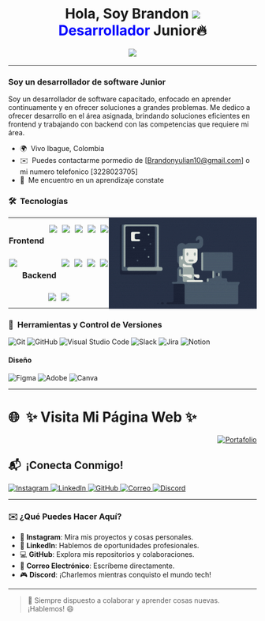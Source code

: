 <h1 align="center">
Hola, Soy Brandon <img src="https://media.giphy.com/media/hvRJCLFzcasrR4ia7z/giphy.gif" width="30"><br/>
  <span style="color:blue">Desarrollador</span> Junior🔥
</h1>

<p align="center">
  <a href="https://github.com/DenverCoder1/readme-typing-svg">
    <img src="https://readme-typing-svg.herokuapp.com?lines=Aprendiz+SENA;Front+End+Web+Developer;Backend+Web+Developer;Freelancer;Always%20learning%20new%20things&center=true&width=380&height=30">
  </a>
</p>

<hr>


<h3>Soy un desarrollador de software Junior </h3>

Soy un desarrollador de software capacitado, enfocado en aprender continuamente y en ofrecer soluciones a grandes problemas.
Me dedico a ofrecer desarrollo en el área asignada, brindando soluciones eficientes en frontend y trabajando con backend con las competencias que requiere mi área.

* 🌍  Vivo Ibague, Colombia
* ✉️  Puedes contactarme pormedio de [Brandonyulian10@gmail.com] o mi numero telefonico [3228023705]
* 🧠  Me encuentro en un aprendizaje constate

### 🛠 &nbsp;Tecnologías
<img alt="Night Coding" src="https://raw.githubusercontent.com/AVS1508/AVS1508/master/assets/Night-Coding.gif" align="right" width="300"/>
<hr>
<div align="center" style="display: flex; flex-wrap: wrap; justify-content: center; gap: 10px;">
  
  ### **Frontend**
  <img src="https://img.shields.io/badge/react-%230D8BF0.svg?style=for-the-badge&logo=react&logoColor=white" />
  <img src="https://img.shields.io/badge/javascript-yellow.svg?style=for-the-badge&logo=javascript&logoColor=white" />
  <img src="https://img.shields.io/badge/tailwindcss-%2338B2AC.svg?style=for-the-badge&logo=tailwind-css&logoColor=white" />
  <img src="https://img.shields.io/badge/bootstrap-%23563D7C.svg?style=for-the-badge&logo=bootstrap&logoColor=white" />
  <img src="https://img.shields.io/badge/html5-%23E34F26.svg?style=for-the-badge&logo=html5&logoColor=white" />
  <img src="https://img.shields.io/badge/css3-%231572B6.svg?style=for-the-badge&logo=css3&logoColor=white" />

  ### **Backend**
  <img src="https://img.shields.io/badge/sql-%2307405e.svg?style=for-the-badge&logo=sqlite&logoColor=white" />
  <img src="https://img.shields.io/badge/laravel-%23FF2D20.svg?style=for-the-badge&logo=laravel&logoColor=white" />
  <img src="https://img.shields.io/badge/node.js-%2343853D.svg?style=for-the-badge&logo=node.js&logoColor=white" />
  <img src="https://img.shields.io/badge/php-%23777BB4.svg?style=for-the-badge&logo=php&logoColor=white" />
  <img src="https://img.shields.io/badge/mysql-%234479A1.svg?style=for-the-badge&logo=mysql&logoColor=white" />
  <img src="https://img.shields.io/badge/laragon-%230E83CD.svg?style=for-the-badge&logo=laragon&logoColor=white" />

</div>


<hr>

### 🧰 &nbsp;Herramientas y Control de Versiones

<div align="left">

![Git](https://img.shields.io/badge/git-%23F05033.svg?style=for-the-badge&logo=git&logoColor=white)
![GitHub](https://img.shields.io/badge/github-%23121011.svg?style=for-the-badge&logo=github&logoColor=white)
![Visual Studio Code](https://img.shields.io/badge/Visual%20Studio%20Code-0078d7.svg?style=for-the-badge&logo=visual-studio-code&logoColor=white)
![Slack](https://img.shields.io/badge/Slack-4A154B?style=for-the-badge&logo=slack&logoColor=white)
![Jira](https://img.shields.io/badge/jira-%230A0FFF.svg?style=for-the-badge&logo=jira&logoColor=white)
![Notion](https://img.shields.io/badge/Notion-%23000000.svg?style=for-the-badge&logo=notion&logoColor=white)

#### **Diseño**
![Figma](https://img.shields.io/badge/figma-%23F24E1E.svg?style=for-the-badge&logo=figma&logoColor=white)
![Adobe](https://img.shields.io/badge/adobe-%23FF0000.svg?style=for-the-badge&logo=adobe&logoColor=white)
![Canva](https://img.shields.io/badge/Canva-%2300C4CC.svg?style=for-the-badge&logo=Canva&logoColor=white)

</div>
<hr>

<h1> 🌐 &nbsp;✨ Visita Mi Página Web ✨</h1>

<p align="right">
  <a href="https://brandonvilla10.netlify.app" target="_blank">
    <img src="https://img.shields.io/badge/Portafolio-%23007BFF.svg?style=for-the-badge&logoColor=white" alt="Portafolio" width="250" height="70">
  </a>
</p>

## 📬 &nbsp;¡Conecta Conmigo!

<p align="left">
  <a href="https://www.instagram.com/pinwisaurio" target="_blank">
    <img src="https://img.shields.io/badge/Instagram-%23E4405F.svg?style=for-the-badge&logo=Instagram&logoColor=white" alt="Instagram">
  </a>
  <a href="https://www.linkedin.com/in/brandon-villanueva-6760a51b2" target="_blank">
    <img src="https://img.shields.io/badge/LinkedIn-%230077B5.svg?style=for-the-badge&logo=LinkedIn&logoColor=white" alt="LinkedIn">
  </a>
  <a href="https://github.com/Brandonvilla10" target="_blank">
    <img src="https://img.shields.io/badge/GitHub-%23121011.svg?style=for-the-badge&logo=GitHub&logoColor=white" alt="GitHub">
  </a>
  <a href="mailto:brandonyulian10@gmail.com" target="_blank">
    <img src="https://img.shields.io/badge/Email-D14836?style=for-the-badge&logo=gmail&logoColor=white" alt="Correo">
  </a>
  <a href="https://discord.com/users/pinwisaurio" target="_blank">
    <img src="https://img.shields.io/badge/Discord-%237289DA.svg?style=for-the-badge&logo=discord&logoColor=white" alt="Discord">
  </a>
</p>

---

### ✉️ ¿Qué Puedes Hacer Aquí?

- 🌟 **Instagram**: Mira mis proyectos y cosas personales.
- 🔗 **LinkedIn**: Hablemos de oportunidades profesionales.
- 💻 **GitHub**: Explora mis repositorios y colaboraciones.
- 📧 **Correo Electrónico**: Escríbeme directamente.
- 🎮 **Discord**: ¡Charlemos mientras conquisto el mundo tech!

---

> 🚀 Siempre dispuesto a colaborar y aprender cosas nuevas. ¡Hablemos! 😄


